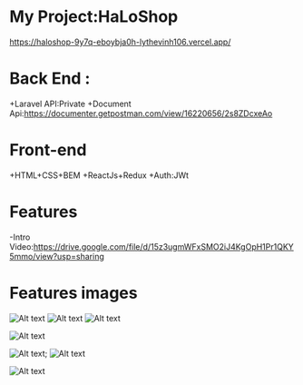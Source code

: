 # My Project:HaLoShop

https://haloshop-9y7q-eboybja0h-lythevinh106.vercel.app/

# Back End :

+Laravel API:Private
+Document Api:https://documenter.getpostman.com/view/16220656/2s8ZDcxeAo

# Front-end

+HTML+CSS+BEM
+ReactJs+Redux
+Auth:JWt

# Features

-Intro Video:https://drive.google.com/file/d/15z3ugmWFxSMO2iJ4KgOpH1Pr1QKY5mmo/view?usp=sharing

# Features images

![Alt text](https://data.terabox.com/thumbnail/16131c860b732fa8164758f4de9752fc?fid=4399886613007-250528-1080836307562201&rt=pr&sign=FDTAER-DCb740ccc5511e5e8fedcff06b081203-OnNw7QFbxMzxtzcoF%2fAJ55PWtGo%3d&expires=8h&chkbd=0&chkv=0&dp-logid=8916664900919745592&dp-callid=0&time=1675652400&size=c1920_u1080&quality=90&vuk=4399886613007&ft=image&autopolicy=1)
![Alt text](https://data.terabox.com/thumbnail/12b8264723d109b32df48b15bf35b58a?fid=4399886613007-250528-1105447729681173&rt=pr&sign=FDTAER-DCb740ccc5511e5e8fedcff06b081203-4trahHbM3OYDFH2FzgijwhBAVjo%3d&expires=8h&chkbd=0&chkv=0&dp-logid=8916587907014882177&dp-callid=0&time=1675652400&size=c1536_u864&quality=90&vuk=4399886613007&ft=image&autopolicy=1)
![Alt text](https://data.terabox.com/thumbnail/88a8f3661d6d72859e5ea9b9b27da03d?fid=4399886613007-250528-202007230520579&rt=pr&sign=FDTAER-DCb740ccc5511e5e8fedcff06b081203-CWr1pT4nct2zpsdoEVVpq%2fb87qI%3d&expires=8h&chkbd=0&chkv=0&dp-logid=8916587907014882177&dp-callid=0&time=1675652400&size=c1536_u864&quality=90&vuk=4399886613007&ft=image&autopolicy=1)

![Alt text](https://data.terabox.com/thumbnail/5c4d0efa38cf32d6f1f9c8053d3094dc?fid=4399886613007-250528-1048581490617354&rt=pr&sign=FDTAER-DCb740ccc5511e5e8fedcff06b081203-xae927N%2fXwk3Hqc5WdsWal1DmvU%3d&expires=8h&chkbd=0&chkv=0&dp-logid=8916587907014882177&dp-callid=0&time=1675652400&size=c1536_u864&quality=90&vuk=4399886613007&ft=image&autopolicy=1)

![Alt text](https://data.terabox.com/thumbnail/77eb31cd26a3549c9b57eea244b7d654?fid=4399886613007-250528-730671850821295&rt=pr&sign=FDTAER-DCb740ccc5511e5e8fedcff06b081203-N%2bZobzyJPZpgzCuxc0f6VJJUubE%3d&expires=8h&chkbd=0&chkv=0&dp-logid=8916587907014882177&dp-callid=0&time=1675652400&size=c1536_u864&quality=90&vuk=4399886613007&ft=image&autopolicy=1);
![Alt text](https://data.terabox.com/thumbnail/e9e33073f81f169d9b14778386d47b88?fid=4399886613007-250528-969555174595487&rt=pr&sign=FDTAER-DCb740ccc5511e5e8fedcff06b081203-uV48GhDWB5SafwhW4u3ofsoiwZc%3d&expires=8h&chkbd=0&chkv=0&dp-logid=8916587907014882177&dp-callid=0&time=1675652400&size=c1536_u864&quality=90&vuk=4399886613007&ft=image&autopolicy=1)

![Alt text](https://data.terabox.com/thumbnail/2254491b87aab51d0da7af3643de6b81?fid=4399886613007-250528-408543845239214&rt=pr&sign=FDTAER-DCb740ccc5511e5e8fedcff06b081203-lmSJd34nzjORLdO1kzjrExjXYC0%3d&expires=8h&chkbd=0&chkv=0&dp-logid=8916664900919745592&dp-callid=0&time=1675652400&size=c1920_u1080&quality=90&vuk=4399886613007&ft=image&autopolicy=1)
